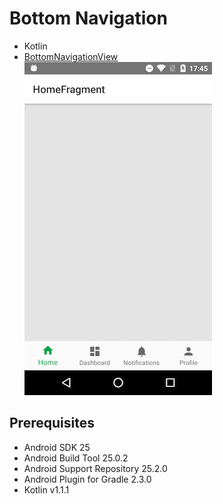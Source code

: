 # Bottom Navigation
* Kotlin
* [BottomNavigationView](https://developer.android.com/reference/android/support/design/widget/BottomNavigationView.html)   
![screenshot](docs/screenshot.png)

## Prerequisites
* Android SDK 25
* Android Build Tool 25.0.2
* Android Support Repository 25.2.0
* Android Plugin for Gradle 2.3.0
* Kotlin v1.1.1
